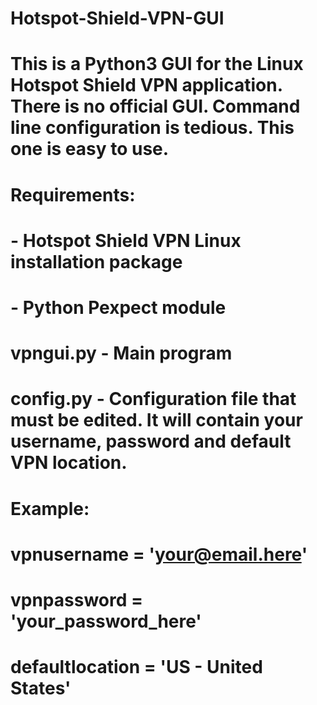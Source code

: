 # Hotspot-Shield-VPN-GUI
# This is a Python3 GUI for the Linux Hotspot Shield VPN application. There is no official GUI. Command line configuration is tedious. This one is easy to use. 
#
# Requirements:
# - Hotspot Shield VPN Linux installation package
# - Python Pexpect module
#
# vpngui.py - Main program
# config.py - Configuration file that must be edited. It will contain your username, password and default VPN location. 
# Example:
#    vpnusername = 'your@email.here'
#    vpnpassword = 'your_password_here'
#    defaultlocation = 'US - United States'
